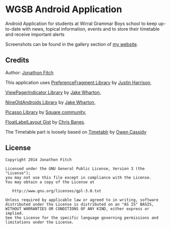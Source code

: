WGSB Android Application
===================================

Android Application for students at Wirral Grammar Boys school to keep up-to-date with news, topical information, events and to store their timetable and receive important alerts

Screenshots can be found in the gallery section of [my website](http://jonathonfitch.com).

Credits
-------

Author: [Jonathon Fitch](https://github.com/JonnyXDA)

This application uses [PreferenceFragment Library](https://github.com/justinharrison/android-support-v4-preferencefragment/) by [Justin Harrison](https://github.com/justinharrison),

[ViewPagerIndicator Library](https://github.com/JakeWharton/Android-ViewPagerIndicator/) by [Jake Wharton](https://github.com/JakeWharton),

[NineOldAndroids Library](https://github.com/JakeWharton/NineOldAndroids/) by [Jake Wharton](https://github.com/JakeWharton),

[Picasso Library](https://github.com/square/picasso/) by [Square community](https://github.com/square),

[FloatLabelLayout Gist](https://gist.github.com/chrisbanes/11247418) by [Chris Banes](https://gist.github.com/chrisbanes).

The Timetable part is loosely based on [Timetablr](https://bitbucket.org/ravrahn/timetable) by [Owen Cassidy](https://github.com/ravrahn)

License
-------

    Copyright 2014 Jonathon Fitch

    Licensed under the GNU General Public License, Version 3 (the "License");
    you may not use this file except in compliance with the License.
    You may obtain a copy of the License at

       http://www.gnu.org/licenses/gpl-3.0.txt

    Unless required by applicable law or agreed to in writing, software
    distributed under the License is distributed on an "AS IS" BASIS,
    WITHOUT WARRANTIES OR CONDITIONS OF ANY KIND, either express or implied.
    See the License for the specific language governing permissions and
    limitations under the License.